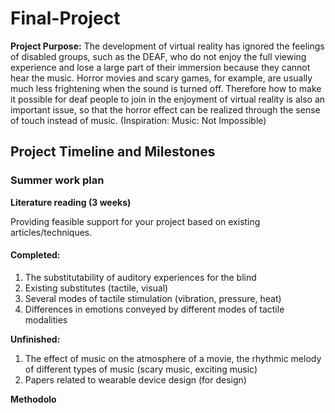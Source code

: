 # Final-Project
**Project Purpose:**
The development of virtual reality has ignored the feelings of disabled groups, such as the DEAF, who do not enjoy the full viewing experience and lose a large part of their immersion because they cannot hear the music.
Horror movies and scary games, for example, are usually much less frightening when the sound is turned off. Therefore how to make it possible for deaf people to join in the enjoyment of virtual reality is also an important issue, so that the horror effect can be realized through the sense of touch instead of music. (Inspiration: Music: Not Impossible)
## Project Timeline and Milestones
### Summer work plan
**Literature reading (3 weeks)**

Providing feasible support for your project based on existing articles/techniques.

#### Completed: 
1. The substitutability of auditory experiences for the blind
2. Existing substitutes (tactile, visual)
3. Several modes of tactile stimulation (vibration, pressure, heat)
4. Differences in emotions conveyed by different modes of tactile modalities

**Unfinished:**
1. The effect of music on the atmosphere of a movie, the rhythmic melody of different types of music (scary music, exciting music)
2. Papers related to wearable device design (for design)

**Methodolo**
